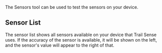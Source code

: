The Sensors tool can be used to test the sensors on your device.

## Sensor List
The sensor list shows all sensors available on your device that Trail Sense uses. If the accuracy of the sensor is available, it will be shown on the left, and the sensor's value will appear to the right of that.